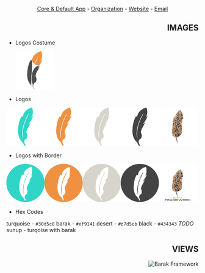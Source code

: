 <div align="center">

<a href="https://github.com/barak-framework/barak">Core & Default App</a> -
<a href="https://github.com/barak-framework">Organization</a> -
<a href="https://barak-framework.github.io/">Website</a> -
<a href="mailto:barak.framework@gmail.com">Email</a>
</div>

<h2 align="right">IMAGES</h2>

- Logos Costume
 
  <img src="https://github.com/barak-framework/barak-framework.github.io/blob/master/assets/img/costume.png" width="100" height="100" />

- Logos

<img src="https://github.com/barak-framework/barak-framework.github.io/blob/master/assets/img/default.png" width="100" height="100" /><img src="https://github.com/barak-framework/barak-framework.github.io/blob/master/assets/img/original.png" width="100" height="100" /><img src="https://github.com/barak-framework/barak-framework.github.io/blob/master/assets/img/desert.png" width="100" height="100" /><img src="https://github.com/barak-framework/barak-framework.github.io/blob/master/assets/img/black.png" width="100" height="100" /><img src="https://github.com/barak-framework/barak-framework.github.io/blob/master/assets/img/mechanic-feather-original.png" width="100" height="100" />
- Logos with Border

<img src="https://github.com/barak-framework/barak-framework.github.io/blob/master/assets/img/default-border.png" width="100" height="100" /><img src="https://github.com/barak-framework/barak-framework.github.io/blob/master/assets/img/original-border.png" width="100" height="100" /><img src="https://github.com/barak-framework/barak-framework.github.io/blob/master/assets/img/desert-border.png" width="100" height="100" /><img src="https://github.com/barak-framework/barak-framework.github.io/blob/master/assets/img/black-border.png" width="100" height="100" /><img src="https://github.com/barak-framework/barak-framework.github.io/blob/master/assets/img/mechanic-feather-custome.png" width="100" height="100" />

- Hex Codes
  
turquoise - `#30d5c8`
barak - `#ef9141`
desert - `#d7d5cb`
black - `#434343`
*TODO* sunup - turqoise with barak

<h2 align="right">VIEWS</h2>

<div align="right">
<img src="https://komarev.com/ghpvc/?username=barak-framework&label=Profile%20views&color=ef9141&style=flat" alt="Barak Framework" />
</div>
